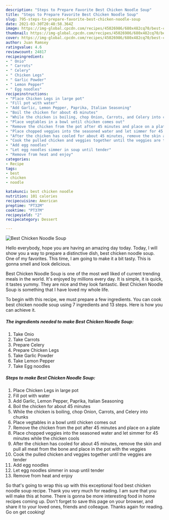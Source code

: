 ```yaml
---
description: "Steps to Prepare Favorite Best Chicken Noodle Soup"
title: "Steps to Prepare Favorite Best Chicken Noodle Soup"
slug: 795-steps-to-prepare-favorite-best-chicken-noodle-soup
date: 2021-03-30T20:48:58.364Z
image: https://img-global.cpcdn.com/recipes/45026986/680x482cq70/best-chicken-noodle-soup-recipe-main-photo.jpg
thumbnail: https://img-global.cpcdn.com/recipes/45026986/680x482cq70/best-chicken-noodle-soup-recipe-main-photo.jpg
cover: https://img-global.cpcdn.com/recipes/45026986/680x482cq70/best-chicken-noodle-soup-recipe-main-photo.jpg
author: Juan Ramsey
ratingvalue: 4.6
reviewcount: 24817
recipeingredient:
- " Onio"
- " Carrots"
- " Celery"
- " Chicken Legs"
- " Garlic Powder"
- " Lemon Pepper"
- " Egg noodles"
recipeinstructions:
- "Place Chicken Legs in large pot"
- "Fill pot with water"
- "Add Garlic, Lemon Pepper, Paprika, Italian Seasoning"
- "Boil the chicken for about 45 minutes"
- "While the chicken is boiling, chop Onion, Carrots, and Celery into chunks"
- "Place vegtables in a bowl until chicken comes out"
- "Remove the chicken from the pot after 45 minutes and place on a plate"
- "Place chopped veggies into the seasoned water and let simmer for 45 minutes while the chicken cools"
- "After the chicken has cooled for about 45 minutes, remove the skin and pull all meat from the bone and place in the pot with the veggies"
- "Cook the pulled chicken and veggies together until the veggies are tender"
- "Add egg noodles"
- "Let egg noodles simmer in soup until tender"
- "Remove from heat and enjoy"
categories:
- Recipe
tags:
- best
- chicken
- noodle

katakunci: best chicken noodle 
nutrition: 101 calories
recipecuisine: American
preptime: "PT32M"
cooktime: "PT37M"
recipeyield: "2"
recipecategory: Dessert

---
```



![Best Chicken Noodle Soup](https://img-global.cpcdn.com/recipes/45026986/680x482cq70/best-chicken-noodle-soup-recipe-main-photo.jpg)

Hello everybody, hope you are having an amazing day today. Today, I will show you a way to prepare a distinctive dish, best chicken noodle soup. One of my favorites. This time, I am going to make it a bit tasty. This is gonna smell and look delicious.

Best Chicken Noodle Soup is one of the most well liked of current trending meals in the world. It's enjoyed by millions every day. It is simple, it is quick, it tastes yummy. They are nice and they look fantastic. Best Chicken Noodle Soup is something that I have loved my whole life.




To begin with this recipe, we must prepare a few ingredients. You can cook best chicken noodle soup using 7 ingredients and 13 steps. Here is how you can achieve it.

<!--inarticleads1-->

##### The ingredients needed to make Best Chicken Noodle Soup:

1. Take  Onio
1. Take  Carrots
1. Prepare  Celery
1. Prepare  Chicken Legs
1. Take  Garlic Powder
1. Take  Lemon Pepper
1. Take  Egg noodles




<!--inarticleads2-->

##### Steps to make Best Chicken Noodle Soup:

1. Place Chicken Legs in large pot
1. Fill pot with water
1. Add Garlic, Lemon Pepper, Paprika, Italian Seasoning
1. Boil the chicken for about 45 minutes
1. While the chicken is boiling, chop Onion, Carrots, and Celery into chunks
1. Place vegtables in a bowl until chicken comes out
1. Remove the chicken from the pot after 45 minutes and place on a plate
1. Place chopped veggies into the seasoned water and let simmer for 45 minutes while the chicken cools
1. After the chicken has cooled for about 45 minutes, remove the skin and pull all meat from the bone and place in the pot with the veggies
1. Cook the pulled chicken and veggies together until the veggies are tender
1. Add egg noodles
1. Let egg noodles simmer in soup until tender
1. Remove from heat and enjoy




So that's going to wrap this up with this exceptional food best chicken noodle soup recipe. Thank you very much for reading. I am sure that you will make this at home. There is gonna be more interesting food in home recipes coming up. Don't forget to save this page on your browser, and share it to your loved ones, friends and colleague. Thanks again for reading. Go on get cooking!
